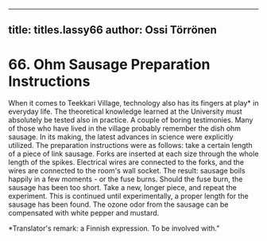 
---

title: titles.lassy66
author: Ossi Törrönen
---


    
# 66. Ohm Sausage Preparation Instructions

When it comes to Teekkari Village, technology also has its fingers at play\* in everyday life. The theoretical knowledge learned at the University must absolutely be tested also in practice. A couple of boring testimonies. Many of those who have lived in the village probably remember the dish ohm sausage. In its making, the latest advances in science were explicitly utilized. The preparation instructions were as follows: take a certain length of a piece of link sausage. Forks are inserted at each size through the whole length of the spikes. Electrical wires are connected to the forks, and the wires are connected to the room's wall socket. The result: sausage boils happily in a few moments - or the fuse burns. Should the fuse burn, the sausage has been too short. Take a new, longer piece, and repeat the experiment. This is continued until experimentally, a proper length for the sausage has been found. The ozone odor from the sausage can be compensated with white pepper and mustard.

\*Translator's remark: a Finnish expression. To be involved with."
